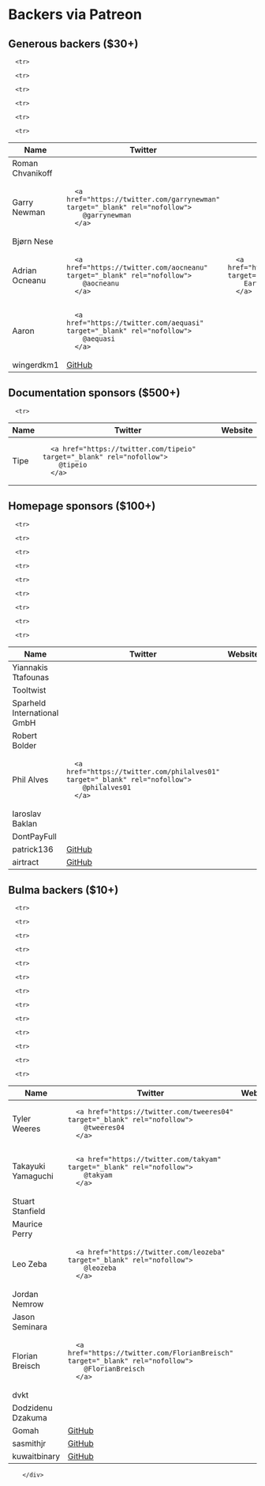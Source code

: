 # Backers via Patreon

<div class="bd-content">
          

<h2 class="title is-5">
  Generous backers ($30+)
</h2>

<table class="table is-bordered">
  
<thead>
  <tr>
    <th>Name</th>
    <th>Twitter</th>
    <th>Website</th>
  </tr>
</thead>

  <tbody>
    
      <tr>
  <td>Roman Chvanikoff</td>

  <td>
    
  </td>

  <td>
    
  </td>
</tr>

    
      <tr>
  <td>Garry Newman</td>

  <td>
    
      <a href="https://twitter.com/garrynewman" target="_blank" rel="nofollow">
        @garrynewman
      </a>
    
  </td>

  <td>
    
  </td>
</tr>

    
      <tr>
  <td>Bjørn Nese</td>

  <td>
    
  </td>

  <td>
    
  </td>
</tr>

    
      <tr>
  <td>Adrian Ocneanu</td>

  <td>
    
      <a href="https://twitter.com/aocneanu" target="_blank" rel="nofollow">
        @aocneanu
      </a>
    
  </td>

  <td>
    
      <a href="https://www.earthlink.ro/" target="_blank" rel="nofollow">
        Earthlink
      </a>
    
  </td>
</tr>

    
      <tr>
  <td>Aaron</td>

  <td>
    
      <a href="https://twitter.com/aequasi" target="_blank" rel="nofollow">
        @aequasi
      </a>
    
  </td>

  <td>
    
  </td>
</tr>

    
    
      <tr>
  <td>wingerdkm1</td>
  <td colspan="2"><a href="https://github.com/wingerdkm1" target="_blank" rel="nofollow">GitHub</a></td>
</tr>

    
  </tbody>
</table>

<h2 class="title is-5">
  Documentation sponsors ($500+)
</h2>

<table class="table is-bordered">
  
<thead>
  <tr>
    <th>Name</th>
    <th>Twitter</th>
    <th>Website</th>
  </tr>
</thead>

  <tbody>
    
      <tr>
  <td>Tipe</td>

  <td>
    
      <a href="https://twitter.com/tipeio" target="_blank" rel="nofollow">
        @tipeio
      </a>
    
  </td>

  <td>
    
  </td>
</tr>

    
  </tbody>
</table>

<h2 class="title is-5">
  Homepage sponsors ($100+)
</h2>

<table class="table is-bordered">
  
<thead>
  <tr>
    <th>Name</th>
    <th>Twitter</th>
    <th>Website</th>
  </tr>
</thead>

  <tbody>
    
      <tr>
  <td>Yiannakis Ttafounas</td>

  <td>
    
  </td>

  <td>
    
  </td>
</tr>

    
      <tr>
  <td>Tooltwist</td>

  <td>
    
  </td>

  <td>
    
  </td>
</tr>

    
      <tr>
  <td>Sparheld International GmbH</td>

  <td>
    
  </td>

  <td>
    
  </td>
</tr>

    
      <tr>
  <td>Robert Bolder</td>

  <td>
    
  </td>

  <td>
    
  </td>
</tr>

    
      <tr>
  <td>Phil Alves</td>

  <td>
    
      <a href="https://twitter.com/philalves01" target="_blank" rel="nofollow">
        @philalves01
      </a>
    
  </td>

  <td>
    
  </td>
</tr>

    
      <tr>
  <td>Iaroslav Baklan</td>

  <td>
    
  </td>

  <td>
    
  </td>
</tr>

    
      <tr>
  <td>DontPayFull</td>

  <td>
    
  </td>

  <td>
    
  </td>
</tr>

    
    
      <tr>
  <td>patrick136</td>
  <td colspan="2"><a href="https://github.com/patrick136" target="_blank" rel="nofollow">GitHub</a></td>
</tr>

    
      <tr>
  <td>airtract</td>
  <td colspan="2"><a href="https://github.com/airtract" target="_blank" rel="nofollow">GitHub</a></td>
</tr>

    
  </tbody>
</table>

<h2 class="title is-5">
  Bulma backers ($10+)
</h2>

<table class="table is-bordered">
  
<thead>
  <tr>
    <th>Name</th>
    <th>Twitter</th>
    <th>Website</th>
  </tr>
</thead>

  <tbody>
    
      <tr>
  <td>Tyler Weeres</td>

  <td>
    
      <a href="https://twitter.com/tweeres04" target="_blank" rel="nofollow">
        @tweeres04
      </a>
    
  </td>

  <td>
    
  </td>
</tr>

    
      <tr>
  <td>Takayuki Yamaguchi</td>

  <td>
    
      <a href="https://twitter.com/takyam" target="_blank" rel="nofollow">
        @takyam
      </a>
    
  </td>

  <td>
    
  </td>
</tr>

    
      <tr>
  <td>Stuart Stanfield</td>

  <td>
    
  </td>

  <td>
    
  </td>
</tr>

    
      <tr>
  <td>Maurice Perry</td>

  <td>
    
  </td>

  <td>
    
  </td>
</tr>

    
      <tr>
  <td>Leo Zeba</td>

  <td>
    
      <a href="https://twitter.com/leozeba" target="_blank" rel="nofollow">
        @leozeba
      </a>
    
  </td>

  <td>
    
  </td>
</tr>

    
      <tr>
  <td>Jordan Nemrow</td>

  <td>
    
  </td>

  <td>
    
  </td>
</tr>

    
      <tr>
  <td>Jason Seminara</td>

  <td>
    
  </td>

  <td>
    
  </td>
</tr>

    
      <tr>
  <td>Florian Breisch</td>

  <td>
    
      <a href="https://twitter.com/FlorianBreisch" target="_blank" rel="nofollow">
        @FlorianBreisch
      </a>
    
  </td>

  <td>
    
  </td>
</tr>

    
      <tr>
  <td>dvkt</td>

  <td>
    
  </td>

  <td>
    
  </td>
</tr>

    
      <tr>
  <td>Dodzidenu Dzakuma</td>

  <td>
    
  </td>

  <td>
    
  </td>
</tr>

    
    
      <tr>
  <td>Gomah</td>
  <td colspan="2"><a href="https://github.com/Gomah" target="_blank" rel="nofollow">GitHub</a></td>
</tr>

    
      <tr>
  <td>sasmithjr</td>
  <td colspan="2"><a href="https://github.com/sasmithjr" target="_blank" rel="nofollow">GitHub</a></td>
</tr>

    
      <tr>
  <td>kuwaitbinary</td>
  <td colspan="2"><a href="https://github.com/kuwaitbinary" target="_blank" rel="nofollow">GitHub</a></td>
</tr>

    
  </tbody>
</table>

        </div>
